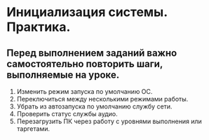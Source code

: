 # Инициализация системы. Практика.
## Перед выполнением заданий важно самостоятельно повторить шаги, выполняемые на уроке.

1. Изменить режим запуска по умолчанию ОС.
2. Переключиться между несколькими режимами работы.
3. Убрать из автозапуска по умолчанию службу сети.
4. Проверить статус службы аудио.
5. Перезагрузить ПК через работу с уровнями выполнения или таргетами.
